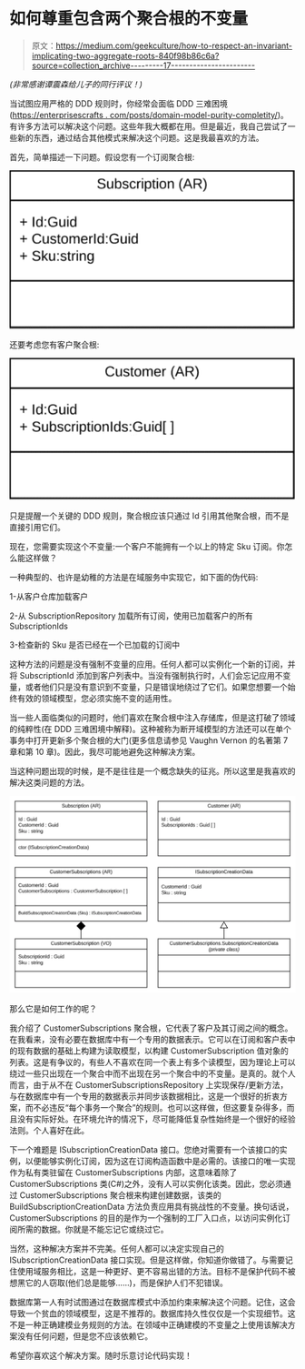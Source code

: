 # 如何尊重包含两个聚合根的不变量

> 原文：<https://medium.com/geekculture/how-to-respect-an-invariant-implicating-two-aggregate-roots-840f98b86c6a?source=collection_archive---------17----------------------->

*(非常感谢谭震森给儿子的同行评议！)*

当试图应用严格的 DDD 规则时，你经常会面临 DDD 三难困境([https://enterprisescrafts . com/posts/domain-model-purity-completity/](https://enterprisecraftsmanship.com/posts/domain-model-purity-completeness/))。有许多方法可以解决这个问题。这些年我大概都在用。但是最近，我自己尝试了一些新的东西，通过结合其他模式来解决这个问题。这是我最喜欢的方法。

首先，简单描述一下问题。假设您有一个订阅聚合根:

![](img/420ba34f44b2d769c86e1b553ae49770.png)

还要考虑您有客户聚合根:

![](img/c659f7154f04c012333342869ea63edf.png)

只是提醒一个关键的 DDD 规则，聚合根应该只通过 Id 引用其他聚合根，而不是直接引用它们。

现在，您需要实现这个不变量:一个客户不能拥有一个以上的特定 Sku 订阅。你怎么能这样做？

一种典型的、也许是幼稚的方法是在域服务中实现它，如下面的伪代码:

1-从客户仓库加载客户

2-从 SubscriptionRepository 加载所有订阅，使用已加载客户的所有 SubscriptionIds

3-检查新的 Sku 是否已经在一个已加载的订阅中

这种方法的问题是没有强制不变量的应用。任何人都可以实例化一个新的订阅，并将 SubscriptionId 添加到客户列表中。当没有强制执行时，人们会忘记应用不变量，或者他们只是没有意识到不变量，只是错误地绕过了它们。如果您想要一个始终有效的领域模型，您必须实施不变的适用性。

当一些人面临类似的问题时，他们喜欢在聚合根中注入存储库，但是这打破了领域的纯粹性(在 DDD 三难困境中解释)。这种被称为断开域模型的方法还可以在单个事务中打开更新多个聚合根的大门(更多信息请参见 Vaughn Vernon 的名著第 7 章和第 10 章)。因此，我尽可能地避免这种解决方案。

当这种问题出现的时候，是不是往往是一个概念缺失的征兆。所以这里是我喜欢的解决这类问题的方法。

![](img/e8a751c204ff35ae83088d8cb923f903.png)

那么它是如何工作的呢？

我介绍了 CustomerSubscriptions 聚合根，它代表了客户及其订阅之间的概念。在我看来，没有必要在数据库中有一个专用的数据表示。它可以在订阅和客户表中的现有数据的基础上构建为读取模型，以构建 CustomerSubscription 值对象的列表。这是有争议的，有些人不喜欢在同一个表上有多个读模型，因为理论上可以绕过一些只出现在一个聚合中而不出现在另一个聚合中的不变量。是真的。就个人而言，由于从不在 CustomerSubscriptionsRepository 上实现保存/更新方法，与在数据库中有一个专用的数据表示并同步该数据相比，这是一个很好的折衷方案，而不必违反“每个事务一个聚合”的规则。也可以这样做，但这要复杂得多，而且没有实际好处。在环境允许的情况下，尽可能降低复杂性始终是一个很好的经验法则。个人喜好在此。

下一个难题是 ISubscriptionCreationData 接口。您绝对需要有一个该接口的实例，以便能够实例化订阅，因为这在订阅构造函数中是必需的。该接口的唯一实现作为私有类驻留在 CustomerSubscriptions 内部，这意味着除了 CustomerSubscriptions 类(C#)之外，没有人可以实例化该类。因此，您必须通过 CustomerSubscriptions 聚合根来构建创建数据，该类的 BuildSubscriptionCreationData 方法负责应用具有挑战性的不变量。换句话说，CustomerSubscriptions 的目的是作为一个强制的工厂入口点，以访问实例化订阅所需的数据。你就是不能忘记它或绕过它。

当然，这种解决方案并不完美。任何人都可以决定实现自己的 ISubscriptionCreationData 接口实现。但是这样做，你知道你做错了。与需要记住使用域服务相比，这是一种更好、更不容易出错的方法。目标不是保护代码不被想黑它的人窃取(他们总是能够……)，而是保护人们不犯错误。

数据库第一人有时试图通过在数据库模式中添加约束来解决这个问题。记住，这会导致一个贫血的领域模型，这是不推荐的。数据库持久性仅仅是一个实现细节。这不是一种正确建模业务规则的方法。在领域中正确建模的不变量之上使用该解决方案没有任何问题，但是您不应该依赖它。

希望你喜欢这个解决方案。随时乐意讨论代码实现！
